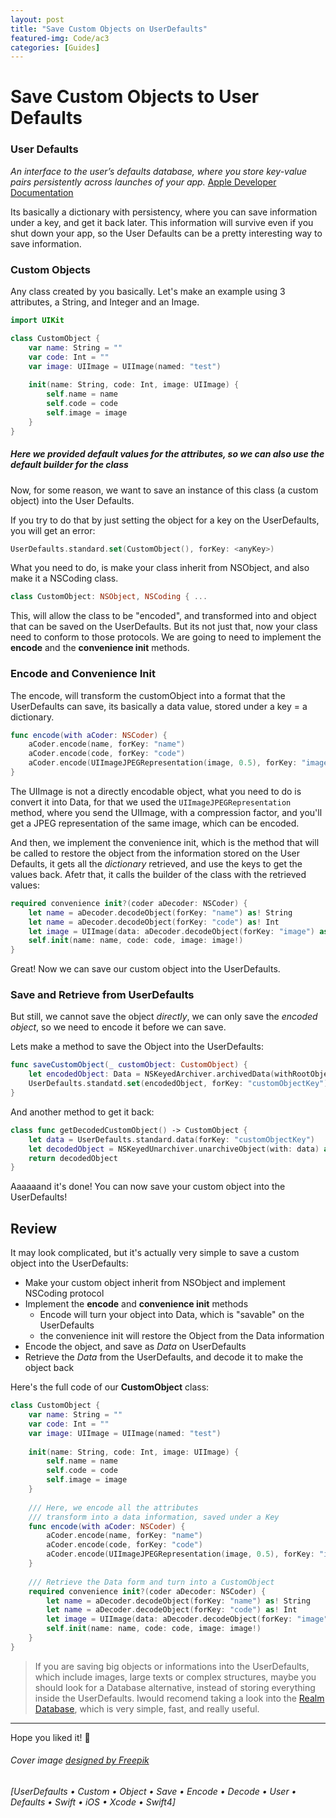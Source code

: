 ```yaml
---
layout: post
title: "Save Custom Objects on UserDefaults"
featured-img: Code/ac3
categories: [Guides]
---
```


# Save Custom Objects to User Defaults

### User Defaults
*An interface to the user’s defaults database, where you store key-value pairs persistently across launches of your app.* [Apple Developer Documentation](https://developer.apple.com/documentation/foundation/userdefaults)

Its basically a dictionary with persistency, where you can save information under a key, and get it back later. This information will survive even if you shut down your app, so the User Defaults can be a pretty interesting way to save information.

### Custom Objects
Any class created by you basically.
Let's make an example using 3 attributes, a String, and Integer and an Image.

```swift
import UIKit

class CustomObject {
	var name: String = ""
	var code: Int = ""
	var image: UIImage = UIImage(named: "test")
	
	init(name: String, code: Int, image: UIImage) {
		self.name = name
		self.code = code
		self.image = image
	}
}
```
##### Here we provided default values for the attributes, so we can also use the default builder for the class

Now, for some reason, we want to save an instance of this class (a custom object) into the User Defaults.

If you try to do that by just setting the object for a key on the UserDefaults, you will get an error:

```swift
UserDefaults.standard.set(CustomObject(), forKey: <anyKey>)
```

What you need to do, is make your class inherit from NSObject, and also make it a NSCoding class.

```swift
class CustomObject: NSObject, NSCoding { ...
```

This, will allow the class to be "encoded", and transformed into and object that can be saved on the UserDefaults. But its not just that, now your class need to conform to those protocols. We are going to need to implement the **encode** and the **convenience init** methods.

### Encode and Convenience Init

The encode, will transform the customObject into a format that the UserDefaults can save, its basically a data value, stored under a key = a dictionary.

```swift
func encode(with aCoder: NSCoder) {
    aCoder.encode(name, forKey: "name")
    aCoder.encode(code, forKey: "code")
    aCoder.encode(UIImageJPEGRepresentation(image, 0.5), forKey: "image")
}
```
The UIImage is not a directly encodable object, what you need to do is convert it into Data, for that we used the ```UIImageJPEGRepresentation``` method, where you send the UIImage, with a compression factor, and you'll get a JPEG representation of the same image, which can be encoded.

And then, we implement the convenience init, which is the method that will be called to restore the object from the information stored on the User Defaults, it gets all the *dictionary* retrieved, and use the keys to get the values back. Afetr that, it calls the builder of the class with the retrieved values:

```swift
required convenience init?(coder aDecoder: NSCoder) {
    let name = aDecoder.decodeObject(forKey: "name") as! String
    let name = aDecoder.decodeObject(forKey: "code") as! Int
    let image = UIImage(data: aDecoder.decodeObject(forKey: "image") as! Data)
    self.init(name: name, code: code, image: image!)
}
```
Great! Now we can save our custom object into the UserDefaults.

### Save and Retrieve from UserDefaults

But still, we cannot save the object *directly*, we can only save the *encoded object*, so we need to encode it before we can save.

Lets make a method to save the Object into the UserDefaults:


```swift
func saveCustomObject(_ customObject: CustomObject) {
    let encodedObject: Data = NSKeyedArchiver.archivedData(withRootObject: customObject)
    UserDefaults.standatd.set(encodedObject, forKey: "customObjectKey")
}
```

And another method to get it back:

```swift
class func getDecodedCustomObject() -> CustomObject {
	let data = UserDefaults.standard.data(forKey: "customObjectKey")
    let decodedObject = NSKeyedUnarchiver.unarchiveObject(with: data) as! CustomObject
    return decodedObject
}
```

Aaaaaand it's done! You can now save your custom object into the UserDefaults!

## Review

It may look complicated, but it's actually very simple to save a custom object into the UserDefaults:

- Make your custom object inherit from NSObject and implement NSCoding protocol
- Implement the **encode** and **convenience init** methods
     - Encode will turn your object into Data, which is "savable" on the UserDefaults
     - the convenience init will restore the Object from the Data information 
- Encode the object, and save as *Data* on UserDefaults
- Retrieve the *Data* from the UserDefaults, and decode it to make the object back

Here's the full code of our **CustomObject** class:

```swift
class CustomObject {
	var name: String = ""
	var code: Int = ""
	var image: UIImage = UIImage(named: "test")
	
	init(name: String, code: Int, image: UIImage) {
		self.name = name
		self.code = code
		self.image = image
	}
	
	/// Here, we encode all the attributes
	/// transform into a data information, saved under a Key
	func encode(with aCoder: NSCoder) {
	    aCoder.encode(name, forKey: "name")
	    aCoder.encode(code, forKey: "code")
	    aCoder.encode(UIImageJPEGRepresentation(image, 0.5), forKey: "image")
	}
	
	/// Retrieve the Data form and turn into a CustomObject
	required convenience init?(coder aDecoder: NSCoder) {
	    let name = aDecoder.decodeObject(forKey: "name") as! String
	    let name = aDecoder.decodeObject(forKey: "code") as! Int
	    let image = UIImage(data: aDecoder.decodeObject(forKey: "image") as! Data)
	    self.init(name: name, code: code, image: image!)
	}
}
```


> If you are saving big objects or informations into the UserDefaults, which include images, large texts or complex structures, maybe you should look for a Database alternative, instead of storing everything inside the UserDefaults. Iwould recomend taking a look into the [Realm Database](https://realm.io), which is very simple, fast, and really useful.

---
Hope you liked it! 🤖
###### Cover image <a href="https://www.freepik.com/free-vector/hexagonal-pattern_852781.htm">designed by Freepik</a>

###### [UserDefaults • Custom • Object • Save • Encode • Decode • User • Defaults • Swift • iOS • Xcode • Swift4]
